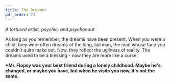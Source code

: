 ```yaml
---
title: The Dreamer
pdf_order: 23
---
```


_A tortured artist, psychic, and psychonaut_

As long as you remember, the dreams have been present. When you were a child, they were often dreams of the long, tall man, the man whose face you couldn’t quite make out. Now, they reflect the ugliness of reality. The dreams used to be a blessing - now they are more like a curse.

<div class="callout-box">

**\*Mr. Flopsy was your best friend during a lonely childhood. Maybe he's changed, or maybe you have, but when he visits you now, it's not the same.**

</div>
